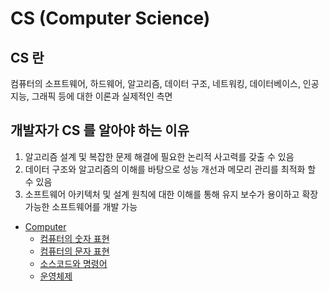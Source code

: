 # CS (Computer Science)

## CS 란

컴퓨터의 소프트웨어, 하드웨어, 알고리즘, 데이터 구조, 네트워킹, 데이터베이스, 인공지능, 그래픽 등에 대한 이론과 실제적인 측면

## 개발자가 CS 를 알아야 하는 이유

1. 알고리즘 설계 및 복잡한 문제 해결에 필요한 논리적 사고력를 갖출 수 있음
2. 데이터 구조와 알고리즘의 이해를 바탕으로 성능 개선과 메모리 관리를 최적화 할 수 있음
3. 소프트웨어 아키텍처 및 설계 원칙에 대한 이해를 통해 유지 보수가 용이하고 확장 가능한 소프트웨어를 개발 가능

- [Computer](https://github.com/sotthang/TIL/blob/master/cs/computer.md)
  - [컴퓨터의 숫자 표현](https://github.com/sotthang/TIL/blob/master/cs/number.md)
  - [컴퓨터의 문자 표현](https://github.com/sotthang/TIL/blob/master/cs/character.md)
  - [소스코드와 명령어](https://github.com/sotthang/TIL/blob/master/cs/sourcecode.md)
  - [운영체제](https://github.com/sotthang/TIL/blob/master/cs/os.md)
